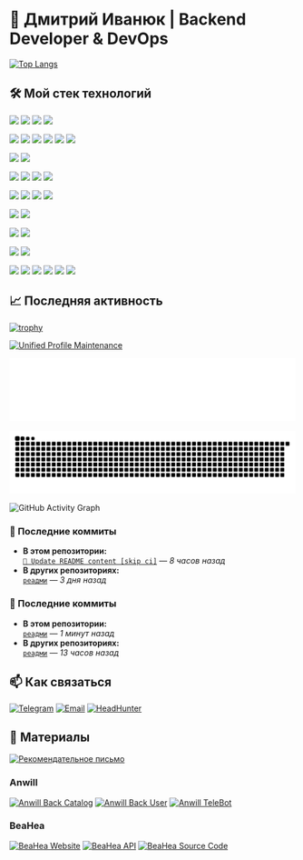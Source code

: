 # 👋 Дмитрий Иванюк | Backend Developer & DevOps

[![Top Langs](https://github-readme-stats.vercel.app/api/top-langs/?username=dmitrij-el&layout=compact&theme=radical)](https://github.com/dmitrij-el)

## 🛠️ Мой стек технологий

![](https://img.shields.io/badge/Python-3776AB?style=for-the-badge&logo=python&logoColor=white)
![](https://img.shields.io/badge/JavaScript-F7DF1E?style=for-the-badge&logo=javascript&logoColor=black)
![](https://img.shields.io/badge/HTML5-E34F26?style=for-the-badge&logo=html5&logoColor=white)
![](https://img.shields.io/badge/CSS3-1572B6?style=for-the-badge&logo=css3&logoColor=white)

![](https://img.shields.io/badge/FastAPI-009688?style=for-the-badge&logo=fastapi&logoColor=white)
![](https://img.shields.io/badge/REST%20API-0066CC?style=for-the-badge&logo=api&logoColor=white)
![](https://img.shields.io/badge/WebSocket-010101?style=for-the-badge&logo=websocket&logoColor=white)
![](https://img.shields.io/badge/SSE-FF6600?style=for-the-badge&logo=html5&logoColor=white)
![](https://img.shields.io/badge/Webhook-6B4DEE?style=for-the-badge&logo=webhooks&logoColor=white)
![](https://img.shields.io/badge/HTTPX-000000?style=for-the-badge&logo=httpx&logoColor=white)

![](https://img.shields.io/badge/Jinja2-B41717?style=for-the-badge&logo=jinja&logoColor=white)
![](https://img.shields.io/badge/Pydantic-009FBD?style=for-the-badge&logo=pydantic&logoColor=white)

![](https://img.shields.io/badge/PostgreSQL-316192?style=for-the-badge&logo=postgresql&logoColor=white)
![](https://img.shields.io/badge/SQLite-003B57?style=for-the-badge&logo=sqlite&logoColor=white)
![](https://img.shields.io/badge/SQLAlchemy-CA5041?style=for-the-badge&logo=sqlalchemy&logoColor=white)
![](https://img.shields.io/badge/Alembic-4B4B4B?style=for-the-badge&logo=alembic&logoColor=white)

![](https://img.shields.io/badge/Celery-37814A?style=for-the-badge&logo=celery&logoColor=white)
![](https://img.shields.io/badge/TaskIQ-3B82F6?style=for-the-badge&logo=lightning&logoColor=white)
![](https://img.shields.io/badge/RabbitMQ-FF6600?style=for-the-badge&logo=rabbitmq&logoColor=white)
![](https://img.shields.io/badge/Redis-DC382D?style=for-the-badge&logo=redis&logoColor=white)

![](https://img.shields.io/badge/Aiogram-2CA5E0?style=for-the-badge&logo=telegram&logoColor=white)
![](https://img.shields.io/badge/FSM-FF9800?style=for-the-badge&logo=flow&logoColor=white)

![](https://img.shields.io/badge/Auth-Secure-4CAF50?style=for-the-badge&logo=lock&logoColor=white)
![](https://img.shields.io/badge/JWT-000000?style=for-the-badge&logo=json-web-tokens&logoColor=white)

![](https://img.shields.io/badge/OpenCV-5C3EE8?style=for-the-badge&logo=opencv&logoColor=white)
![](https://img.shields.io/badge/PIL-3776AB?style=for-the-badge&logo=python&logoColor=white)

![](https://img.shields.io/badge/Docker-2496ED?style=for-the-badge&logo=docker&logoColor=white)
![](https://img.shields.io/badge/Docker%20Compose-384D54?style=for-the-badge&logo=docker&logoColor=white)
![](https://img.shields.io/badge/Nginx-009639?style=for-the-badge&logo=nginx&logoColor=white)
![](https://img.shields.io/badge/Gunicorn-499848?style=for-the-badge&logo=gunicorn&logoColor=white)
![](https://img.shields.io/badge/MinIO-C82E00?style=for-the-badge&logo=min.io&logoColor=white)
![](https://img.shields.io/badge/GitHub%20Actions-2088FF?style=for-the-badge&logo=githubactions&logoColor=white)

## 📈 Последняя активность
[![trophy](https://github-profile-trophy.vercel.app/?username=dmitrij-el&theme=radical&no-frame=true&column=7)](https://github.com/ryo-ma/github-profile-trophy)

[![Unified Profile Maintenance](https://github.com/dmitrij-el/dmitrij-el/actions/workflows/profile_ci.yml/badge.svg)](https://github.com/dmitrij-el/dmitrij-el/actions/workflows/profile_ci.yml)

![Metrics](https://github.com/dmitrij-el/dmitrij-el/blob/main/metrics.svg?raw=true)


<picture>
  <source media="(prefers-color-scheme: dark)" srcset="https://raw.githubusercontent.com/dmitrij-el/dmitrij-el/main/github-contribution-grid-snake-dark.svg" />
  <source media="(prefers-color-scheme: light)" srcset="https://raw.githubusercontent.com/dmitrij-el/dmitrij-el/main/github-contribution-grid-snake.svg" />
  <img alt="GitHub contribution snake" src="https://raw.githubusercontent.com/dmitrij-el/dmitrij-el/main/github-contribution-grid-snake.svg" />
</picture>


![GitHub Activity Graph](https://github-readme-activity-graph.vercel.app/graph?username=dmitrij-el&theme=radical)

<!-- COMMITS_SECTION_START -->
### 🚀 Последние коммиты

- **В этом репозитории:**  
  [`📝 Update README content [skip ci]`](https://github.com/dmitrij-el/dmitrij-el/commit/934b25f49da22aa40a0cda0e5e9577b68157926f) — *8 часов назад*  
- **В других репозиториях:**  
  [`реадми`](https://github.com/dmitrij-el/dmitrij-el/commit/19a7993d6ac5650ce593f7dfc85ce05244455b53) — *3 дня назад*  
<!-- COMMITS_SECTION_END -->


### 🚀 Последние коммиты

- **В этом репозитории:**  
  [`реадми`](https://github.com/dmitrij-el/dmitrij-el/commit/4d14de7b9ae83353b39c0b253010438d546fd9ed) — *1 минут назад*  
- **В других репозиториях:**  
  [`реадми`](https://github.com/dmitrij-el/dmitrij-el/commit/19a7993d6ac5650ce593f7dfc85ce05244455b53) — *13 часов назад*  


## 📫 Как связаться
[![Telegram](https://img.shields.io/badge/Telegram-2CA5E0?style=for-the-badge&logo=telegram&logoColor=white)](https://t.me/d_m_elec)
[![Email](https://img.shields.io/badge/Gmail-D14836?style=for-the-badge&logo=gmail&logoColor=white)](mailto:dblmokdima@gmail.com)
[![HeadHunter](https://img.shields.io/badge/HeadHunter-FF6600?style=for-the-badge&logo=headhunter&logoColor=white)](https://hh.ru/resume/29992be0ff0370ff830039ed1f71487a35624f)

## 📁 Материалы
[![Рекомендательное письмо](https://img.shields.io/badge/✉️_Рекомендательное_письмо-4285F4?style=for-the-badge&logo=adobe-acrobat-reader&logoColor=white)](https://beahea.ru/static/characteristic_from_Aleksey.pdf)

### Anwill
[![Anwill Back Catalog](https://img.shields.io/badge/🗂️_Anwill_Back_Catalog-FF0000?style=for-the-badge)](https://api.anwill.fun/catalog/docs)
[![Anwill Back User](https://img.shields.io/badge/👤_Anwill_Back_User-FF0000?style=for-the-badge)](https://api.anwill.fun/docs)
[![Anwill TeleBot](https://img.shields.io/badge/🤖_Anwill_TeleBot-FF0000?style=for-the-badge)](https://tb.anwill.fun/docs)

### BeaHea
[![BeaHea Website](https://img.shields.io/badge/🌐_BeaHea_Website-00AA00?style=for-the-badge)](https://beahea.ru)
[![BeaHea API](https://img.shields.io/badge/🔌_BeaHea_API-00AA00?style=for-the-badge)](https://beahea.ru/api/docs)
[![BeaHea Source Code](https://img.shields.io/badge/💻_Исходный_код-00AA00?style=for-the-badge)](https://beahea.ru/api/info/docs)




